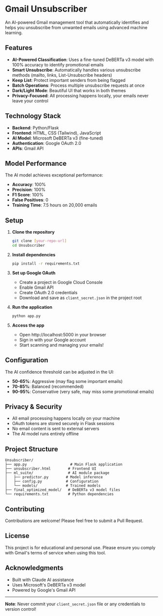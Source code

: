 # Gmail Unsubscriber

An AI-powered Gmail management tool that automatically identifies and helps you unsubscribe from unwanted emails using advanced machine learning.

## Features

- **AI-Powered Classification**: Uses a fine-tuned DeBERTa v3 model with 100% accuracy to identify promotional emails
- **Smart Unsubscribe**: Automatically handles various unsubscribe methods (mailto, links, List-Unsubscribe headers)
- **Keep List**: Protect important senders from being flagged
- **Batch Operations**: Process multiple unsubscribe requests at once
- **Dark/Light Mode**: Beautiful UI that works in both themes
- **Privacy-Focused**: All processing happens locally, your emails never leave your control

## Technology Stack

- **Backend**: Python/Flask
- **Frontend**: HTML, CSS (Tailwind), JavaScript
- **AI Model**: Microsoft DeBERTa v3 (fine-tuned)
- **Authentication**: Google OAuth 2.0
- **APIs**: Gmail API

## Model Performance

The AI model achieves exceptional performance:
- **Accuracy**: 100%
- **Precision**: 100%
- **F1 Score**: 100%
- **False Positives**: 0
- **Training Time**: 7.5 hours on 20,000 emails

## Setup

1. **Clone the repository**
   ```bash
   git clone [your-repo-url]
   cd Unsubscriber
   ```

2. **Install dependencies**
   ```bash
   pip install -r requirements.txt
   ```

3. **Set up Google OAuth**
   - Create a project in Google Cloud Console
   - Enable Gmail API
   - Create OAuth 2.0 credentials
   - Download and save as `client_secret.json` in the project root

4. **Run the application**
   ```bash
   python app.py
   ```

5. **Access the app**
   - Open http://localhost:5000 in your browser
   - Sign in with your Google account
   - Start scanning and managing your emails!

## Configuration

The AI confidence threshold can be adjusted in the UI:
- **50-65%**: Aggressive (may flag some important emails)
- **70-85%**: Balanced (recommended)
- **90-95%**: Conservative (very safe, may miss some promotional emails)

## Privacy & Security

- All email processing happens locally on your machine
- OAuth tokens are stored securely in Flask sessions
- No email content is sent to external servers
- The AI model runs entirely offline

## Project Structure

```
Unsubscriber/
├── app.py                    # Main Flask application
├── unsubscriber.html        # Frontend UI
├── ml_suite/                # AI module package
│   ├── predictor.py        # Model inference
│   ├── config.py           # Configuration
│   └── models/             # Trained models
├── final_optimized_model/   # DeBERTa v3 model files
└── requirements.txt         # Python dependencies
```

## Contributing

Contributions are welcome! Please feel free to submit a Pull Request.

## License

This project is for educational and personal use. Please ensure you comply with Gmail's terms of service when using this tool.

## Acknowledgments

- Built with Claude AI assistance
- Uses Microsoft's DeBERTa v3 model
- Powered by Google's Gmail API

---

**Note**: Never commit your `client_secret.json` file or any credentials to version control!